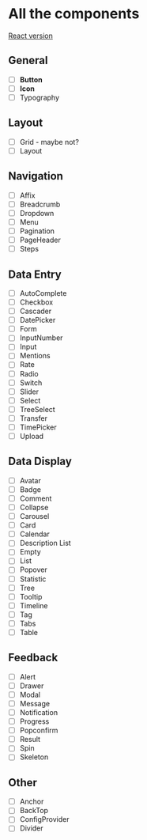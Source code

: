 # All the components

[React version](https://ant.design/components/dropdown/)

## General

- [ ] **Button**
- [ ] **Icon**
- [ ] Typography

## Layout

- [ ] Grid - maybe not?
- [ ] Layout

## Navigation

- [ ] Affix
- [ ] Breadcrumb
- [ ] Dropdown
- [ ] Menu
- [ ] Pagination
- [ ] PageHeader
- [ ] Steps

## Data Entry

- [ ] AutoComplete
- [ ] Checkbox
- [ ] Cascader
- [ ] DatePicker
- [ ] Form
- [ ] InputNumber
- [ ] Input
- [ ] Mentions
- [ ] Rate
- [ ] Radio
- [ ] Switch
- [ ] Slider
- [ ] Select
- [ ] TreeSelect
- [ ] Transfer
- [ ] TimePicker
- [ ] Upload

## Data Display

- [ ] Avatar
- [ ] Badge
- [ ] Comment
- [ ] Collapse
- [ ] Carousel
- [ ] Card
- [ ] Calendar
- [ ] Description List
- [ ] Empty
- [ ] List
- [ ] Popover
- [ ] Statistic
- [ ] Tree
- [ ] Tooltip
- [ ] Timeline
- [ ] Tag
- [ ] Tabs
- [ ] Table

## Feedback

- [ ] Alert
- [ ] Drawer
- [ ] Modal
- [ ] Message
- [ ] Notification
- [ ] Progress
- [ ] Popconfirm
- [ ] Result
- [ ] Spin
- [ ] Skeleton

## Other

- [ ] Anchor
- [ ] BackTop
- [ ] ConfigProvider
- [ ] Divider
